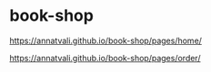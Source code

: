 # book-shop

https://annatvali.github.io/book-shop/pages/home/

https://annatvali.github.io/book-shop/pages/order/
